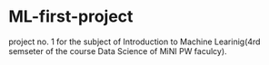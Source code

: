# ML-first-project
project no. 1 for the subject of Introduction to Machine Learinig(4rd semseter of the course Data Science of MiNI PW faculcy).
